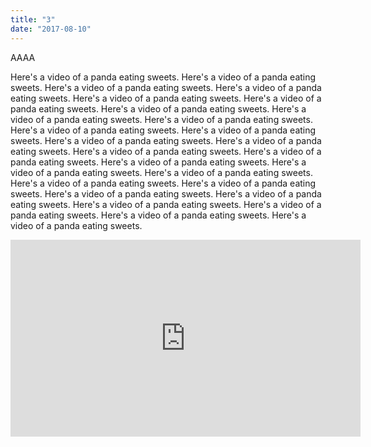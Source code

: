 ```yaml
---
title: "3"
date: "2017-08-10"
---
```


AAAA

Here's a video of a panda eating sweets.
Here's a video of a panda eating sweets.
Here's a video of a panda eating sweets.
Here's a video of a panda eating sweets.
Here's a video of a panda eating sweets.
Here's a video of a panda eating sweets.
Here's a video of a panda eating sweets.
Here's a video of a panda eating sweets.
Here's a video of a panda eating sweets.
Here's a video of a panda eating sweets.
Here's a video of a panda eating sweets.
Here's a video of a panda eating sweets.
Here's a video of a panda eating sweets.
Here's a video of a panda eating sweets.
Here's a video of a panda eating sweets.
Here's a video of a panda eating sweets.
Here's a video of a panda eating sweets.
Here's a video of a panda eating sweets.
Here's a video of a panda eating sweets.
Here's a video of a panda eating sweets.
Here's a video of a panda eating sweets.
Here's a video of a panda eating sweets.
Here's a video of a panda eating sweets.
Here's a video of a panda eating sweets.
Here's a video of a panda eating sweets.
Here's a video of a panda eating sweets.

<iframe width="560" height="315" src="https://www.youtube.com/embed/4n0xNbfJLR8" frameborder="0" allowfullscreen></iframe>